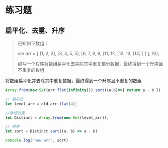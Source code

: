 # 练习题

## 扁平化、去重、升序

> 已知如下数组：
>
> var arr = [ [1, 2, 2], [3, 4, 5, 5], [6, 7, 8, 9, [11, 12, [12, 13, [14] ] ] ], 10];
>
> 编写一个程序将数组扁平化去并除其中重复部分数据，最终得到一个升序且不重复的数组

将数组扁平化并去除其中重复数据，最终得到一个升序且不重复的数组

```js
Array.from(new Set(arr.flat(Infinity))).sort((a,b)=>{ return a - b })

// 扁平化
let level_arr = old_arr.flat(4);

//数组去重
let Distinct = Array.from(new Set(level_arr));

// 排序
let sort = Distinct.sort((a, b) => a - b)

console.log("new arr", sort)
```